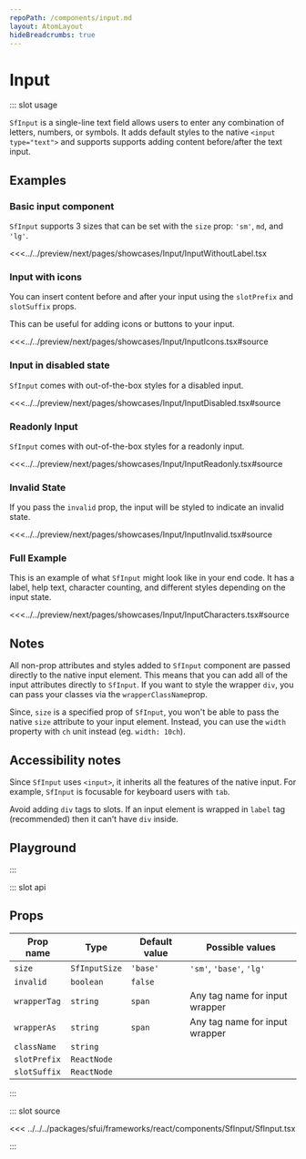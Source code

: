 ```yaml
---
repoPath: /components/input.md
layout: AtomLayout
hideBreadcrumbs: true
---
```

# Input

::: slot usage

`SfInput` is a single-line text field allows users to enter any combination of letters, numbers, or symbols. It adds default styles to the native `<input type="text">` and supports supports adding content before/after the text input.

## Examples


### Basic input component

`SfInput` supports 3 sizes that can be set with the `size` prop: `'sm'`, `md`, and `'lg'`.

<Showcase showcase-name="Input/InputWithoutLabel" style="min-height:400px;">

<<<../../preview/next/pages/showcases/Input/InputWithoutLabel.tsx
</Showcase>

### Input with icons

You can insert content before and after your input using the `slotPrefix` and `slotSuffix` props. 

This can be useful for adding icons or buttons to your input.

<Showcase showcase-name="Input/InputIcons">

<<<../../preview/next/pages/showcases/Input/InputIcons.tsx#source
</Showcase>

### Input in disabled state

`SfInput` comes with out-of-the-box styles for a disabled input.

<Showcase showcase-name="Input/InputDisabled">

<<<../../preview/next/pages/showcases/Input/InputDisabled.tsx#source
</Showcase>

### Readonly Input

`SfInput` comes with out-of-the-box styles for a readonly input.

<Showcase showcase-name="Input/InputReadonly">

<<<../../preview/next/pages/showcases/Input/InputReadonly.tsx#source
</Showcase>

### Invalid State

If you pass the `invalid` prop, the input will be styled to indicate an invalid state.

<Showcase showcase-name="Input/InputInvalid">

<<<../../preview/next/pages/showcases/Input/InputInvalid.tsx#source
</Showcase>

### Full Example

This is an example of what `SfInput` might look like in your end code. It has a label, help text, character counting, and different styles depending on the input state.

<Showcase showcase-name="Input/InputCharacters">

<<<../../preview/next/pages/showcases/Input/InputCharacters.tsx#source
</Showcase>

## Notes

All non-prop attributes and styles added to `SfInput` component are passed directly to the native input element. This means that you can add all of the input attributes directly to `SfInput`. If you want to style the wrapper `div`, you can pass your classes via the  `wrapperClassName`prop. 

Since, `size` is a specified prop of `SfInput`, you won't be able to pass the native `size` attribute to your input element. Instead, you can use the `width` property with `ch` unit instead (eg. `width: 10ch`).

## Accessibility notes

Since `SfInput` uses `<input>`, it inherits all the features of the native input. For example, `SfInput` is focusable for keyboard users with `tab`.

Avoid adding `div` tags to slots. If an input element is wrapped in `label` tag (recommended) then it can't have `div` inside.

## Playground

<Generate style="height: 600px;"/>

:::

::: slot api

## Props

| Prop name    | Type            | Default value | Possible values                        |
| ------------ | --------        | ------------- | -------------------------------------- |
| `size`         | `SfInputSize`  | `'base'`          | `'sm'`, `'base'`, `'lg'`                           |
| `invalid`      | `boolean`         | `false`         |                                        |
| `wrapperTag`    | `string`         | `span`        | Any tag name for input wrapper         |
| `wrapperAs`    | `string`          | `span`        | Any tag name for input wrapper         |
| `className`    | `string`          |               |                                        |
| `slotPrefix`   | `ReactNode`       |               |                                        |
| `slotSuffix`   | `ReactNode`       |               |                                        |




:::

::: slot source
<SourceCode>



<<< ../../../packages/sfui/frameworks/react/components/SfInput/SfInput.tsx

</SourceCode>
:::
